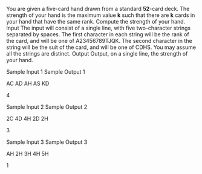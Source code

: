 You are given a five-card hand drawn from a standard
    **52**-card deck. The
    strength of your hand is the maximum value **k** such that there are **k** cards in your hand that have the
    same rank.
Compute the strength of your hand.
Input
The input will consist of a single line, with five
    two-character strings separated by spaces.
The first character in each string will be the rank of the
    card, and will be one of A23456789TJQK. The
    second character in the string will be the suit of the card,
    and will be one of CDHS.
You may assume all the strings are distinct.
Output
Output, on a single line, the strength of your hand.


Sample Input 1
Sample Output 1



AC AD AH AS KD



4






Sample Input 2
Sample Output 2



2C 4D 4H 2D 2H



3






Sample Input 3
Sample Output 3



AH 2H 3H 4H 5H



1